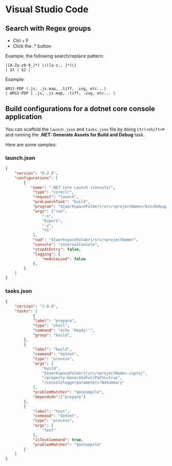 # Visual Studio Code

## Search with Regex groups

- Ctrl + F
- Click the .* button

Example, the following search/replace pattern:

```
([A-Za-z0-9_]*) \(([a-z., ]*)\)
| $1 | $2 |
```

Example:
```
AM12-PDP (.js, .js.map, .tiff, .svg, etc...)
| AM12-PDP | .js, .js.map, .tiff, .svg, etc... |
```

## Build configurations for a dotnet core console application

You can scaffold the `launch.json` and `tasks.json` file by doing `Ctrl+Shift+P` and running the **.NET: Generate Assets for Build and Debug** task.

Here are some samples:

### launch.json

```json
{
    "version": "0.2.0",
    "configurations": [
        {
           "name": ".NET Core Launch (console)",
            "type": "coreclr",
            "request": "launch",
            "preLaunchTask": "build",
            "program": "${workspaceFolder}/src/<projectName>/bin/Debug/net7.0/<programName>.dll",
            "args": ["run",
                "-n",
                "Export",
                "-v",
                "V1"
            ],
            "cwd": "${workspaceFolder}/src/<projectName>",
            "console": "internalConsole",
            "stopAtEntry": false,
            "logging": {
                "moduleLoad": false
            },
        }
    ]
}
```

### tasks.json

```json
{
    "version": "2.0.0",
    "tasks": [
            {
            "label": "prepare",
            "type": "shell",
            "command": "echo 'Ready!'",
            "group": "build",
        },
        {
            "label": "build",
            "command": "dotnet",
            "type": "process",
            "args": [
                "build",
                "${workspaceFolder}/src/<projectName>.csproj",
                "/property:GenerateFullPaths=true",
                "/consoleloggerparameters:NoSummary"
            ],
            "problemMatcher": "$msCompile",
            "dependsOn":["prepare"]
        },
        {
            "label": "test",
            "command": "dotnet",
            "type": "process",
            "args": [
                "test"
            ],
            "isTestCommand": true,
            "problemMatcher": "$msCompile"
        }
    ]
}
```
